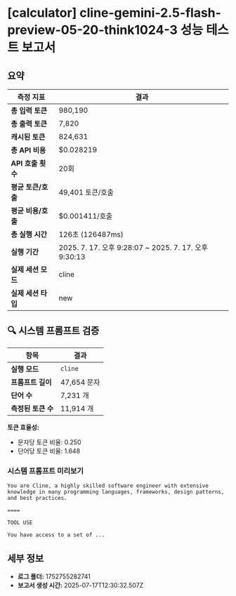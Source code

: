 # [calculator] cline-gemini-2.5-flash-preview-05-20-think1024-3 성능 테스트 보고서

## 요약

| 측정 지표 | 결과 |
|---|---|
| **총 입력 토큰** | 980,190 |
| **총 출력 토큰** | 7,820 |
| **캐시된 토큰** | 824,631 |
| **총 API 비용** | $0.028219 |
| **API 호출 횟수** | 20회 |
| **평균 토큰/호출** | 49,401 토큰/호출 |
| **평균 비용/호출** | $0.001411/호출 |
| **총 실행 시간** | 126초 (126487ms) |
| **실행 기간** | 2025. 7. 17. 오후 9:28:07 ~ 2025. 7. 17. 오후 9:30:13 |
| **실제 세션 모드** | cline |
| **실제 세션 타입** | new |


## 🔍 시스템 프롬프트 검증

| 항목 | 결과 |
|---|---|
| **실행 모드** | `cline` |
| **프롬프트 길이** | 47,654 문자 |
| **단어 수** | 7,231 개 |
| **측정된 토큰 수** | 11,914 개 |

**토큰 효율성:**
- 문자당 토큰 비율: 0.250
- 단어당 토큰 비율: 1.648

### 시스템 프롬프트 미리보기
```
You are Cline, a highly skilled software engineer with extensive knowledge in many programming languages, frameworks, design patterns, and best practices.

====

TOOL USE

You have access to a set of ...
```




## 세부 정보

- **로그 폴더:** 1752755282741
- **보고서 생성 시간:** 2025-07-17T12:30:32.507Z
